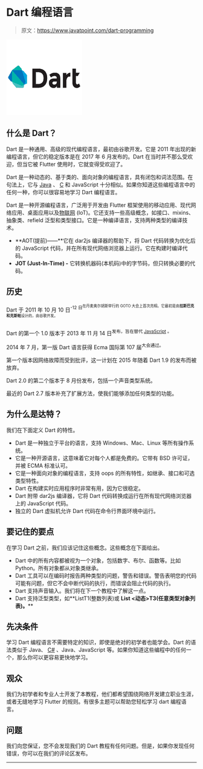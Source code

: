 # Dart 编程语言

> 原文：<https://www.javatpoint.com/dart-programming>

![Dart Tutorial](img/e96c26f009eeb14721be4e9b978b2b50.png)

## 什么是 Dart？

Dart 是一种通用、高级的现代编程语言，最初由谷歌开发。它是 2011 年出现的新编程语言，但它的稳定版本是在 2017 年 6 月发布的。Dart 在当时并不那么受欢迎，但当它被 Flutter 使用时，它就变得受欢迎了。

Dart 是一种动态的、基于类的、面向对象的编程语言，具有闭包和词法范围。在句法上，它与 [Java](https://www.javatpoint.com/java-tutorial) 、 [C](https://www.javatpoint.com/c-programming-language-tutorial) 和 JavaScript 十分相似。如果你知道这些编程语言中的任何一种，你可以很容易地学习 Dart 编程语言。

Dart 是一种开源编程语言，广泛用于开发由 Flutter 框架使用的移动应用、现代网络应用、桌面应用以及[物联网](https://www.javatpoint.com/iot-tutorial) (IoT)。它还支持一些高级概念，如接口、mixins、抽象类、refield 泛型和类型接口。它是一种编译语言，支持两种类型的编译技术。

*   **AOT(提前)——**它在 dar2js 编译器的帮助下，将 Dart 代码转换为优化后的 JavaScript 代码，并在所有现代网络浏览器上运行。它在构建时编译代码。
*   **JOT (Just-In-Time) -** 它转换机器码(本机码)中的字节码，但只转换必要的代码。

## 历史

Dart 于 2011 年 10 月 10 日<sup>-12 日<sup>在丹麦奥尔胡斯举行的 GOTO 大会上首次亮相。它最初是由**拉斯巴克和克斯帕**设计的，由谷歌开发。</sup></sup>

Dart 的第一个 1.0 版本于 2013 年 11 月 14 日<sup>发布，旨在替代 [JavaScript](https://www.javatpoint.com/javascript-tutorial) 。</sup>

2014 年 7 月，第一版 Dart 语言获得 Ecma 国际第 107 届<sup>大会通过。</sup>

第一个版本因网络故障而受到批评，这一计划在 2015 年随着 Dart 1.9 的发布而被放弃。

Dart 2.0 的第二个版本于 8 月份发布，包括一个声音类型系统。

最近的 Dart 2.7 版本补充了扩展方法，使我们能够添加任何类型的功能。

## 为什么是达特？

我们在下面定义 Dart 的特性。

*   Dart 是一种独立于平台的语言，支持 Windows、Mac、Linux 等所有操作系统。
*   它是一种开源语言，这意味着它对每个人都是免费的。它带有 BSD 许可证，并被 ECMA 标准认可。
*   它是一种面向对象的编程语言，支持 oops 的所有特性，如继承、接口和可选类型特性。
*   Dart 在构建实时应用程序时非常有用，因为它很稳定。
*   Dart 附带 dar2js 编译器，它将 Dart 代码转换成运行在所有现代网络浏览器上的 JavaScript 代码。
*   独立的 Dart 虚拟机允许 Dart 代码在命令行界面环境中运行。

## 要记住的要点

在学习 Dart 之前，我们应该记住这些概念。这些概念在下面给出。

*   Dart 中的所有内容都被视为一个对象，包括数字、布尔、函数等。比如 Python。所有对象都从对象类继承。
*   Dart 工具可以在编码时报告两种类型的问题，警告和错误。警告表明您的代码可能有问题，但它不会中断代码的执行，而错误会阻止代码的执行。
*   Dart 支持声音输入。我们将在下一个教程中了解这一点。
*   Dart 支持泛型类型，如**List<int>T1(整数列表)或 **List <动态>T3(任意类型对象列表)。****

## 先决条件

学习 Dart 编程语言不需要特定的知识，即使是绝对的初学者也能学会。Dart 的语法类似于 Java、 [C#](https://www.javatpoint.com/c-sharp-tutorial) 、Java、JavaScript 等。如果你知道这些编程中的任何一个，那么你可以更容易更快地学习。

## 观众

我们为初学者和专业人士开发了本教程，他们都希望围绕网络开发建立职业生涯，或者无缝地学习 Flutter 的规则。有很多主题可以帮助您轻松学习 dart 编程语言。

## 问题

我们向您保证，您不会发现我们的 Dart 教程有任何问题。但是，如果你发现任何错误，你可以在我们的评论区发布。

* * *